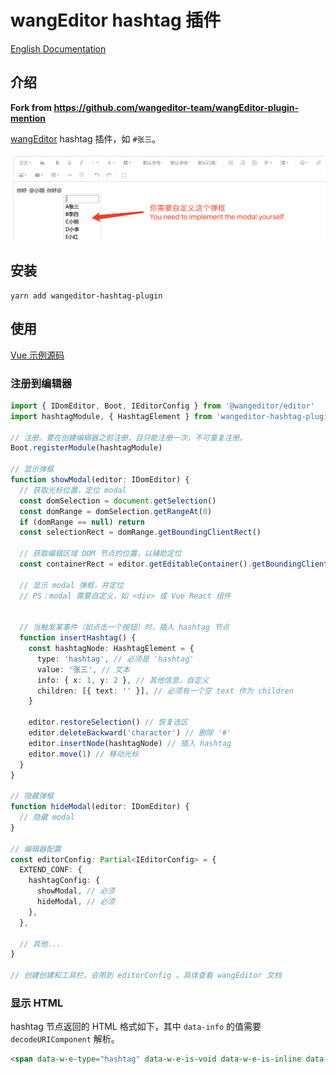 # wangEditor hashtag 插件

[English Documentation](./README-en.md)

## 介绍

**Fork from https://github.com/wangeditor-team/wangEditor-plugin-mention**

[wangEditor](https://www.wangeditor.com/) hashtag 插件，如 `#张三`。

![](./_img/demo.png)

## 安装

```shell
yarn add wangeditor-hashtag-plugin
```

## 使用

[Vue 示例源码](https://github.com/wangfupeng1988/vue2-wangeditor-demo/blob/master/src/components/MyEditorWithMention.vue)

### 注册到编辑器

```ts
import { IDomEditor, Boot, IEditorConfig } from '@wangeditor/editor'
import hashtagModule, { HashtagElement } from 'wangeditor-hashtag-plugin'

// 注册。要在创建编辑器之前注册，且只能注册一次，不可重复注册。
Boot.registerModule(hashtagModule)

// 显示弹框
function showModal(editor: IDomEditor) {
  // 获取光标位置，定位 modal
  const domSelection = document.getSelection()
  const domRange = domSelection.getRangeAt(0)
  if (domRange == null) return
  const selectionRect = domRange.getBoundingClientRect()

  // 获取编辑区域 DOM 节点的位置，以辅助定位
  const containerRect = editor.getEditableContainer().getBoundingClientRect()

  // 显示 modal 弹框，并定位
  // PS：modal 需要自定义，如 <div> 或 Vue React 组件


  // 当触发某事件（如点击一个按钮）时，插入 hashtag 节点
  function insertHashtag() {
    const hashtagNode: HashtagElement = {
      type: 'hashtag', // 必须是 'hashtag'
      value: '张三', // 文本
      info: { x: 1, y: 2 }, // 其他信息，自定义
      children: [{ text: '' }], // 必须有一个空 text 作为 children
    }

    editor.restoreSelection() // 恢复选区
    editor.deleteBackward('character') // 删除 '#'
    editor.insertNode(hashtagNode) // 插入 hashtag
    editor.move(1) // 移动光标
  }
}

// 隐藏弹框
function hideModal(editor: IDomEditor) {
  // 隐藏 modal
}

// 编辑器配置
const editorConfig: Partial<IEditorConfig> = {
  EXTEND_CONF: {
    hashtagConfig: {
      showModal, // 必须
      hideModal, // 必须
    },
  },

  // 其他...
}

// 创建创建和工具栏，会用到 editorConfig 。具体查看 wangEditor 文档
```

### 显示 HTML

hashtag 节点返回的 HTML 格式如下，其中 `data-info` 的值需要 `decodeURIComponent` 解析。

```html
<span data-w-e-type="hashtag" data-w-e-is-void data-w-e-is-inline data-value="张三" data-info="%7B%22x%22%3A10%7D">#张三</span>
```
